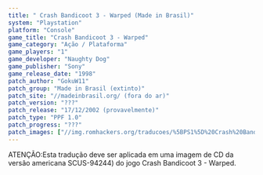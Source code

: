 ```yaml
---
title: " Crash Bandicoot 3 - Warped (Made in Brasil)"
system: "Playstation"
platform: "Console"
game_title: "Crash Bandicoot 3 - Warped"
game_category: "Ação / Plataforma"
game_players: "1"
game_developer: "Naughty Dog"
game_publisher: "Sony"
game_release_date: "1998"
patch_author: "GokuW11"
patch_group: "Made in Brasil (extinto)"
patch_site: "//madeinbrasil.org/ (fora do ar)"
patch_version: "???"
patch_release: "17/12/2002 (provavelmente)"
patch_type: "PPF 1.0"
patch_progress: "???"
patch_images: ["//img.romhackers.org/traducoes/%5BPS1%5D%20Crash%20Bandicoot%203%20-%20Warped%20-%20Made%20in%20Brasil%20-%201.jpg","//img.romhackers.org/traducoes/%5BPS1%5D%20Crash%20Bandicoot%203%20-%20Warped%20-%20Made%20in%20Brasil%20-%202.jpg","//img.romhackers.org/traducoes/%5BPS1%5D%20Crash%20Bandicoot%203%20-%20Warped%20-%20Made%20in%20Brasil%20-%203.jpg"]
---
```

ATENÇÃO:Esta tradução deve ser aplicada em uma imagem de CD da versão americana SCUS-94244) do jogo Crash Bandicoot 3 - Warped.